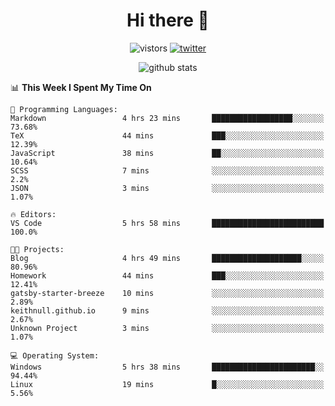 <h1 align="center">Hi there 👋 </h3>

<p align="center">
  <img src="https://visitor-badge.glitch.me/badge?page_id=keithnull" alt="vistors" />
  <a href="https://twitter.com/_keithnull"><img src="https://img.shields.io/badge/@__keithnull-1DA1F2?style=flat&logo=Twitter&logoColor=white" alt="twitter"/></a>
</p>

<p align="center">
  <img src="https://github-readme-stats.vercel.app/api?username=keithnull&count_private=true&show_icons=true&theme=vue-dark&hide_title=true" alt="github stats" />
</p>

<!--START_SECTION:waka-->
📊 **This Week I Spent My Time On** 

```text
💬 Programming Languages: 
Markdown                 4 hrs 23 mins       ██████████████████░░░░░░░   73.68% 
TeX                      44 mins             ███░░░░░░░░░░░░░░░░░░░░░░   12.39% 
JavaScript               38 mins             ██░░░░░░░░░░░░░░░░░░░░░░░   10.64% 
SCSS                     7 mins              ░░░░░░░░░░░░░░░░░░░░░░░░░   2.2% 
JSON                     3 mins              ░░░░░░░░░░░░░░░░░░░░░░░░░   1.07%

🔥 Editors: 
VS Code                  5 hrs 58 mins       █████████████████████████   100.0%

🐱‍💻 Projects: 
Blog                     4 hrs 49 mins       ████████████████████░░░░░   80.96% 
Homework                 44 mins             ███░░░░░░░░░░░░░░░░░░░░░░   12.41% 
gatsby-starter-breeze    10 mins             ░░░░░░░░░░░░░░░░░░░░░░░░░   2.89% 
keithnull.github.io      9 mins              ░░░░░░░░░░░░░░░░░░░░░░░░░   2.67% 
Unknown Project          3 mins              ░░░░░░░░░░░░░░░░░░░░░░░░░   1.07%

💻 Operating System: 
Windows                  5 hrs 38 mins       ███████████████████████░░   94.44% 
Linux                    19 mins             █░░░░░░░░░░░░░░░░░░░░░░░░   5.56%

```


<!--END_SECTION:waka-->
